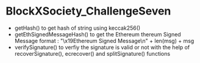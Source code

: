 # BlockXSociety_ChallengeSeven

- getHash() to get hash of string using keccak256() 
- getEthSignedMessageHash() to get the Ethereum thereum Signed Message  format : "\x19Ethereum Signed Message\n" + len(msg) + msg
- verifySignature() to verfiy the signature is valid or not with the help of recoverSignature(), ecrecover() and splitSignature() functions 
